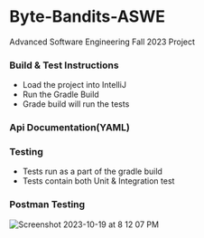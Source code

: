 # Byte-Bandits-ASWE
Advanced Software Engineering Fall 2023 Project


### Build & Test Instructions
- Load the project into IntelliJ
- Run the Gradle Build
- Grade build will run the tests

### Api Documentation(YAML)


### Testing
- Tests run as a part of the gradle build
- Tests contain both Unit & Integration test


### Postman Testing

  ![Screenshot 2023-10-19 at 8 12 07 PM](https://github.com/katyareichert/Byte-Bandits-ASWE/assets/95659920/77f4fd46-d4f9-4e37-aa38-8ab6924ed54a)


